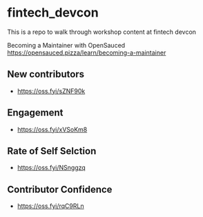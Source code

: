 # fintech_devcon
This is a repo to walk through workshop content at fintech devcon

Becoming a Maintainer with OpenSauced
https://opensauced.pizza/learn/becoming-a-maintainer

## New contributors

- https://oss.fyi/sZNF90k

## Engagement

-  https://oss.fyi/xVSoKm8

## Rate of Self Selction

- https://oss.fyi/NSnggzq

## Contributor Confidence

- https://oss.fyi/rqC9RLn
